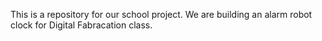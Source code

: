 This is a repository for our school project. We are building an alarm robot clock for Digital Fabracation class. 

